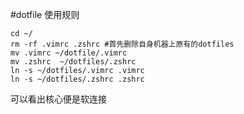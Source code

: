 #dotfile 使用规则
```
cd ~/  
rm -rf .vimrc .zshrc #首先删除自身机器上原有的dotfiles 
mv .vimrc ~/dotfile/.vimrc  
mv .zshrc  ~/dotfiles/.zshrc  
ln -s ~/dotfiles/.vimrc .vimrc  
ln -s ~/dotfiles/.zshrc .zshrc
```

可以看出核心便是软连接
